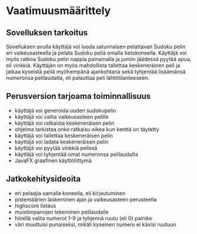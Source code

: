 # Vaatimuusmäärittely

## Sovelluksen tarkoitus

Sovelluksen avulla käyttäjä voi luoda satunnaisen pelattavan Sudoku pelin eri vaikeusasteella ja pelata Sudoku peliä omalla tietokoneella. Käyttäjä voi myös ratkoa Sudoku pelin nappia painamalla ja jumiin jäädessä pyytää apua, eli vinkkiä. Käyttäjän on myös mahdollista tallettaa keskeneräinen peli ja jatkaa kyseistä peliä myöhempänä ajankohtana sekä tyhjentää lisäämänsä numeronsa pelilaudalta, eli palauttaa peli lähtötilanteeseen.

## Perusversion tarjoama toiminnallisuus

- käyttäjä voi generoida uuden sudokupelin
- käyttäjä voi valita vaikeusasteen pelille
- käyttäjä voi ratkaista keskeneräisen pelin
- ohjelma tarkistaa onko ratkaisu oikea kun kenttä on täytetty
- käyttäjä voi tallettaa keskeneräisen pelin
- käyttäjä voi ladata keskeneräisen pelin
- käyttäjä voi pyytää vinkkiä pelissä
- käyttäjä voi tyhjentää omat numeronsa pelilaudalta
- JavaFX graafinen käyttöliittymä

## Jatkokehitysideoita

- eri pelaajia samalla koneella, eli kirjautuminen
- pistemäärien laskeminen ajan ja vaikeusasteen perusteella
- highscore listaus
- muistiinpanojen tekeminen pelilaudalle
- hiirellä valita numerot 1-9 ja tyhjennä ruutu (eli 0) painike
- väri muuttuisi punaiseksi, mikäli kyseinen numero ei kävisi ruutuun
